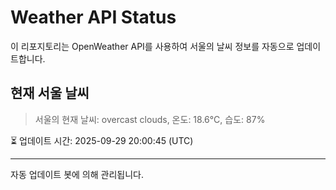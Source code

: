 
# Weather API Status

이 리포지토리는 OpenWeather API를 사용하여 서울의 날씨 정보를 자동으로 업데이트합니다.

## 현재 서울 날씨
> 서울의 현재 날씨: overcast clouds, 온도: 18.6°C, 습도: 87%

⏳ 업데이트 시간: 2025-09-29 20:00:45 (UTC)

---
자동 업데이트 봇에 의해 관리됩니다.
